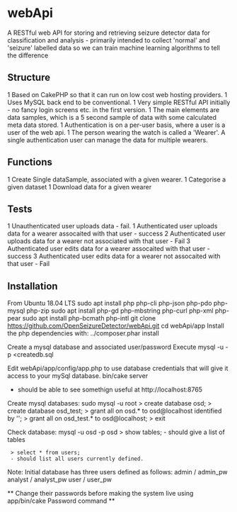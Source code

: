 # webApi
A RESTful web API for storing and retrieving seizure detector data for classification and analysis - primarily intended to collect 'normal' and 'seizure' labelled data so we can train machine learning algorithms to tell the difference

## Structure
 1 Based on CakePHP so that it can run on low cost web hosting providers.
 1 Uses MySQL back end to be conventional.
 1 Very simple RESTful API initially - no fancy login screens etc. in the first version.
 1 The main elements are data samples, which is a 5 second sample of data with some calculated meta data stored.
 1 Authentication is on a per-user basis, where a user is a user of the web api.
 1 The person wearing the watch is called a 'Wearer'.   A single authentication user can manage the data for multiple wearers.
 

## Functions
  1 Create Single dataSample, associated with a given wearer.
  1 Categorise a given dataset
  1 Download data for a given wearer
  
  
## Tests
  1 Unauthenticated user uploads data - fail.
  1 Authenticated user uploads data for a wearer assocaited with that user - success
  2 Authenticated user uploads data for a wearer not associated with that user - Fail
  3 Authenticated user edits data for a wearer assocaited with that user - success
  3 Authenticated user edits data for a wearer not assocaited with that user - Fail


## Installation
From Ubuntu 18.04 LTS
sudo apt install php php-cli php-json php-pdo php-mysql php-zip 
sudo apt install php-gd php-mbstring php-curl php-xml php-pear 
sudo apt install php-bcmath php-intl
git clone https://github.com/OpenSeizureDetector/webApi.git
cd webApi/app
Install the php dependencies with:
../composer.phar install

Create a mysql database and associated user/password
Execute mysql -u <user name> -p <database name> <createdb.sql

Edit webApi/app/config/app.php to use database credentials that will give
it access to your mySql database.
bin/cake server
 - should be able to see somethign useful at http://localhost:8765
 
 
 Create mysql databases:
 sudo mysql -u root
    > create database osd;
	> create database osd_test;
	> grant all on osd.* to osd@localhost identified by '<insert password>';
	> grant all on osd_test.* to osd@localhost;
	> exit
	
 Check database:
 mysql -u osd -p osd
 <type password when prompted>
	 > show tables;
	 - should give a list of tables
	 
	 > select * from users;
	 - should list all users currently defined.



Note:  Initial database has three users defined as follows:
admin / admin_pw
analyst / analyst_pw
user / user_pw

** Change their passwords before making the system live using app/bin/cake Password command **
